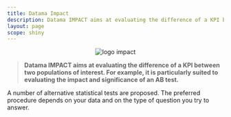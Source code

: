 ```yaml
---
title: Datama Impact
description: Datama IMPACT aims at evaluating the difference of a KPI between two populations of interest.
layout: page
scope: shiny
---
```


<center><img src="{{site.url}}/{{site.baseurl}}/core_app/images/DatamaIMPACT2-300x187.png" alt="logo impact" /></center>

> **Datama IMPACT aims at evaluating the difference of a KPI between two populations of interest. For example, it is particularly suited to evaluating the impact and significance of an AB test.**

A number of alternative statistical tests are proposed. The preferred procedure depends on your data and on the type of question you try to answer.
